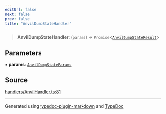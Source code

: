 ```yaml
---
editUrl: false
next: false
prev: false
title: "AnvilDumpStateHandler"
---
```


> **AnvilDumpStateHandler**: (`params`) => `Promise`\<[`AnvilDumpStateResult`](/reference/tevm/actions-types/type-aliases/anvildumpstateresult/)\>

## Parameters

▪ **params**: [`AnvilDumpStateParams`](/reference/tevm/actions-types/type-aliases/anvildumpstateparams/)

## Source

[handlers/AnvilHandler.ts:81](https://github.com/evmts/tevm-monorepo/blob/main/packages/actions-types/src/handlers/AnvilHandler.ts#L81)

***
Generated using [typedoc-plugin-markdown](https://www.npmjs.com/package/typedoc-plugin-markdown) and [TypeDoc](https://typedoc.org/)
